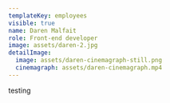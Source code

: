 ```yaml
---
templateKey: employees
visible: true
name: Daren Malfait
role: Front-end developer
image: assets/daren-2.jpg
detailImage:
  image: assets/daren-cinemagraph-still.png
  cinemagraph: assets/daren-cinemagraph.mp4
---
```

testing